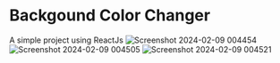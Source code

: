 # Backgound Color Changer

A simple project using ReactJs 
![Screenshot 2024-02-09 004454](https://github.com/BhagyashreeGhodke/BG-Color-Changer/assets/54665386/07e1e77a-d824-4c6d-879e-6bc03c054646)
![Screenshot 2024-02-09 004505](https://github.com/BhagyashreeGhodke/BG-Color-Changer/assets/54665386/e6beaf81-f0d5-460e-b11a-9f7e49d52e3c)
![Screenshot 2024-02-09 004521](https://github.com/BhagyashreeGhodke/BG-Color-Changer/assets/54665386/9739e281-aaee-40ab-bf19-311aa636d17a)
